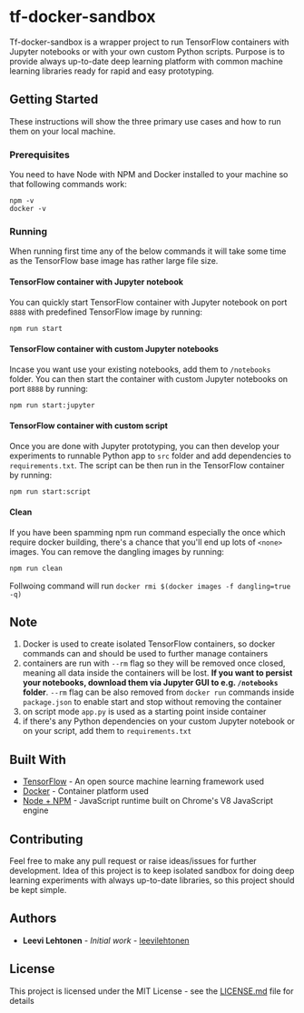 # tf-docker-sandbox

Tf-docker-sandbox is a wrapper project to run TensorFlow containers with Jupyter notebooks or with your own custom Python scripts. Purpose is to provide always up-to-date deep learning platform with common machine learning libraries ready for rapid and easy prototyping.

## Getting Started

These instructions will show the three primary use cases and how to run them on your local machine.

### Prerequisites

You need to have Node with NPM and Docker installed to your machine so that following commands work:

```
npm -v
docker -v
```

### Running

When running first time any of the below commands it will take some time as the TensorFlow base image has rather large file size.

#### TensorFlow container with Jupyter notebook

You can quickly start TensorFlow container with Jupyter notebook on port `8888` with predefined TensorFlow image by running:

```sh
npm run start
```

#### TensorFlow container with custom Jupyter notebooks

Incase you want use your existing notebooks, add them to `/notebooks` folder. You can then start the container with custom Jupyter notebooks on port `8888` by running:

```sh
npm run start:jupyter
```

#### TensorFlow container with custom script

Once you are done with Jupyter prototyping, you can then develop your experiments to runnable Python app to `src` folder and add dependencies to `requirements.txt`. The script can be then run in the TensorFlow container by running:

```sh
npm run start:script
```

#### Clean

If you have been spamming npm run command especially the once which require docker building, there's a chance that you'll end up lots of `<none>` images. You can remove the dangling images by running:

```sh
npm run clean
```

Follwoing command will run
`docker rmi $(docker images -f dangling=true -q)`

## Note

1. Docker is used to create isolated TensorFlow containers, so docker commands can and should be used to further manage containers
2. containers are run with `--rm` flag so they will be removed once closed, meaning all data inside the containers will be lost. <b>If you want to persist your notebooks, download them via Jupyter GUI to e.g. `/notebooks` folder</b>. `--rm` flag can be also removed from `docker run` commands inside `package.json` to enable start and stop without removing the container
3. on script mode `app.py` is used as a starting point inside container
4. if there's any Python dependencies on your custom Jupyter notebook or on your script, add them to `requirements.txt`

## Built With

- [TensorFlow](https://www.tensorflow.org) - An open source machine learning framework used
- [Docker](https://www.docker.com) - Container platform used
- [Node + NPM](https://nodejs.org) - JavaScript runtime built on Chrome's V8 JavaScript engine

## Contributing

Feel free to make any pull request or raise ideas/issues for further development. Idea of this project is to keep isolated sandbox for doing deep learning experiments with always up-to-date libraries, so this project should be kept simple.

## Authors

- **Leevi Lehtonen** - _Initial work_ - [leevilehtonen](https://github.com/leevilehtonen)

## License

This project is licensed under the MIT License - see the [LICENSE.md](LICENSE) file for details
